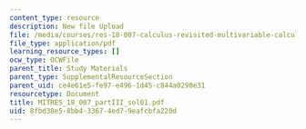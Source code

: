```yaml
---
content_type: resource
description: New file Upload
file: /media/courses/res-18-007-calculus-revisited-multivariable-calculus-fall-2011/8fbd38e58bb433674ed79eafcbfa220d_MITRES_18_007_partIII_sol01.pdf
file_type: application/pdf
learning_resource_types: []
ocw_type: OCWFile
parent_title: Study Materials
parent_type: SupplementalResourceSection
parent_uid: ce4e61e5-fe97-e496-1d45-c844a0290e31
resourcetype: Document
title: MITRES_18_007_partIII_sol01.pdf
uid: 8fbd38e5-8bb4-3367-4ed7-9eafcbfa220d
---
```

